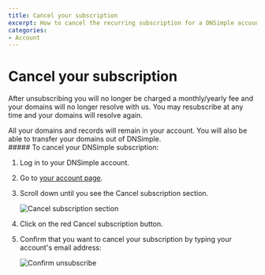 ```yaml
---
title: Cancel your subscription
excerpt: How to cancel the recurring subscription for a DNSimple account.
categories:
- Account
---
```


# Cancel your subscription

After unsubscribing you will no longer be charged a monthly/yearly fee and your domains will no longer resolve with us. You may resubscribe at any time and your domains will resolve again.

<note>
All your domains and records will remain in your account. You will also be able to transfer your domains out of DNSimple.
</note>

<div class="section-steps" markdown="1">
##### To cancel your DNSimple subscription:

1. Log in to your DNSimple account.
1. Go to [your account page](https://dnsimple.com/account).
1. Scroll down until you see the <label>Cancel subscription</label> section.

     ![Cancel subscription section](/files/cancel-subscription-1.jpg)

1. Click on the red <label>Cancel subscription</label> button.
1. Confirm that you want to cancel your subscription by typing your account's email address:

     ![Confirm unsubscribe](/files/cancel-subscription-2.jpg)

</div>
